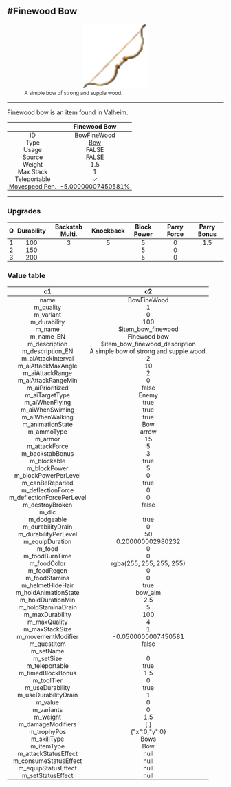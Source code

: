 <meta property="og:title" content="Finewood Bow - MoreValheim" /><meta property="og:type" content="website" /><meta property="og:image" content="/assets/finewood_bow.png" /><meta property="og:description" content="Finewood Bow is an item found in Valheim." /><meta name="theme-color" content="#546D78"><meta name="twitter:card" content="summary_large_image">
#Finewood Bow
-------------
<style>img {width:20px;}.tb {width:150px;display: block;margin-left: auto;margin-right: auto;}</style>

<style>.md-typeset table:not([class]) th:not([align]) {min-width:unset!important;}</style>
<style>td{padding:0em 0.3em!important;text-align:center!important;border-left:.05rem solid var(--md-default-fg-color--lightest)}</style>

<style>th{padding:0.1em 0.3em!important;text-align:center!important;font-weight:bold}</style>

<style>pre{text-align:right!important}</style>
<style>table tr td:first-child {border-left: 0;};</style>

<figure><img src="/assets/finewood_bow.png" class="tb" /><figcaption><small>A simple bow of strong and supple wood.</small></figcaption></figure>

-------------

Finewood bow is an item found in Valheim.

|        | Finewood Bow              |
| ----------- | ------------------------------------ |
| ID |BowFineWood
| Type | [Bow](../../types/bow)
| Usage | FALSE<br>
| Source | [FALSE](../../item/false)
| Weight | 1.5 |
| Max Stack | 1 |
| Teleportable | ✓
| Movespeed Pen. | -5.00000007450581%


-------------

### Upgrades
| Q | Durability | Backstab Multi. | Knockback | Block Power | Parry Force | Parry Bonus
| - | - | - | - | - | - | - 
1 | 100 | 3 | 5 | 5 | 0 | 1.5 | 
 | 2 | 150 |  |  | 5 | 0 |  | 
 | 3 | 200 |  |  | 5 | 0 |  | 


### Value table
|c1|c2|
|----|----|
|name|BowFineWood|
|m_quality|1|
|m_variant|0|
|m_durability|100|
|m_name|$item_bow_finewood|
|m_name_EN|Finewood bow|
|m_description|$item_bow_finewood_description|
|m_description_EN|A simple bow of strong and supple wood.|
|m_aiAttackInterval|2|
|m_aiAttackMaxAngle|10|
|m_aiAttackRange|2|
|m_aiAttackRangeMin|0|
|m_aiPrioritized|false|
|m_aiTargetType|Enemy|
|m_aiWhenFlying|true|
|m_aiWhenSwiming|true|
|m_aiWhenWalking|true|
|m_animationState|Bow|
|m_ammoType|arrow|
|m_armor|15|
|m_attackForce|5|
|m_backstabBonus|3|
|m_blockable|true|
|m_blockPower|5|
|m_blockPowerPerLevel|0|
|m_canBeReparied|true|
|m_deflectionForce|0|
|m_deflectionForcePerLevel|0|
|m_destroyBroken|false|
|m_dlc||
|m_dodgeable|true|
|m_durabilityDrain|0|
|m_durabilityPerLevel|50|
|m_equipDuration|0.200000002980232|
|m_food|0|
|m_foodBurnTime|0|
|m_foodColor|rgba(255, 255, 255, 255)|
|m_foodRegen|0|
|m_foodStamina|0|
|m_helmetHideHair|true|
|m_holdAnimationState|bow_aim|
|m_holdDurationMin|2.5|
|m_holdStaminaDrain|5|
|m_maxDurability|100|
|m_maxQuality|4|
|m_maxStackSize|1|
|m_movementModifier|-0.0500000007450581|
|m_questItem|false|
|m_setName||
|m_setSize|0|
|m_teleportable|true|
|m_timedBlockBonus|1.5|
|m_toolTier|0|
|m_useDurability|true|
|m_useDurabilityDrain|1|
|m_value|0|
|m_variants|0|
|m_weight|1.5|
|m_damageModifiers|[  ]|
|m_trophyPos|{"x":0,"y":0}|
|m_skillType|Bows|
|m_itemType|Bow|
|m_attackStatusEffect|null|
|m_consumeStatusEffect|null|
|m_equipStatusEffect|null|
|m_setStatusEffect|null|
